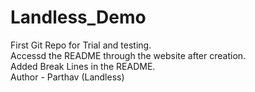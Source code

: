 # Landless_Demo
First Git Repo for Trial and testing.
<br>
Accessd the README through the website after creation.
<br>
Added Break Lines in the README.
<br>
Author - Parthav (Landless)
